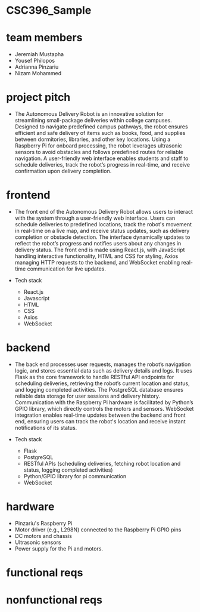 # CSC396_Sample

# team members
- Jeremiah Mustapha
- Yousef Philopos
- Adrianna Pinzariu
- Nizam Mohammed

# project pitch
- The Autonomous Delivery Robot is an innovative solution for streamlining small-package deliveries within college campuses. Designed to navigate predefined campus pathways, the robot ensures efficient and safe delivery of items such as books, food, and supplies between dormitories, libraries, and other key locations. Using a Raspberry Pi for onboard processing, the robot leverages ultrasonic sensors to avoid obstacles and follows predefined routes for reliable navigation. A user-friendly web interface enables students and staff to schedule deliveries, track the robot’s progress in real-time, and receive confirmation upon delivery completion.
  
# frontend 
- The front end of the Autonomous Delivery Robot allows users to interact with the system through a user-friendly web interface. Users can schedule deliveries to predefined locations, track the robot's movement in real-time on a live map, and receive status updates, such as delivery completion or obstacle detection. The interface dynamically updates to reflect the robot’s progress and notifies users about any changes in delivery status. The front end is made using React.js, with JavaScript handling interactive functionality, HTML and CSS for styling, Axios managing HTTP requests to the backend, and WebSocket enabling real-time communication for live updates.
  
- Tech stack
  - React.js
  - Javascript
  - HTML
  - CSS
  - Axios
  - WebSocket

# backend
- The back end processes user requests, manages the robot’s navigation logic, and stores essential data such as delivery details and logs. It uses Flask as the core framework to handle RESTful API endpoints for scheduling deliveries, retrieving the robot’s current location and status, and logging completed activities. The PostgreSQL database ensures reliable data storage for user sessions and delivery history. Communication with the Raspberry Pi hardware is facilitated by Python’s GPIO library, which directly controls the motors and sensors. WebSocket integration enables real-time updates between the backend and front end, ensuring users can track the robot's location and receive instant notifications of its status.

- Tech stack
  - Flask
  - PostgreSQL
  - RESTful APIs (scheduling deliveries, fetching robot location and status, logging completed activities)
  - Python/GPIO library for pi communication
  - WebSocket

# hardware
- Pinzariu's Raspberry Pi
- Motor driver (e.g., L298N) connected to the Raspberry Pi GPIO pins
- DC motors and chassis 
- Ultrasonic sensors 
- Power supply for the Pi and motors.

# functional reqs
# nonfunctional reqs

